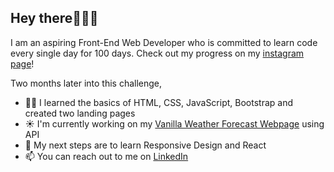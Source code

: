 ## Hey there👩🏼‍💻
I am an aspiring Front-End Web Developer who is committed to learn code every single day for 100 days. Check out my progress on my [instagram page](https://www.instagram.com/p.s.paulina/)!

Two months later into this challenge, 
- 🙌🏻 I learned the basics of HTML, CSS, JavaScript, Bootstrap and created two landing pages
- ☀️ I'm currently working on my [Vanilla Weather Forecast Webpage](https://github.com/codedbypolina/vanila-weather-app) using API
- 🌿 My next steps are to learn Responsive Design and React
- 📫 You can reach out to me on [LinkedIn](https://www.linkedin.com/in/polinashliakhina/)
